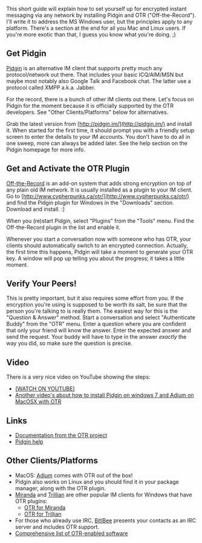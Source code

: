 This short guide will explain how to set yourself up for encrypted instant messaging via any network by installing Pidgin and OTR ("Off-the-Record"). I'll write it to address the MS Windows user, but the principles apply to any platform. There's a section at the end for all you Mac and Linux users. If you're more exotic than that, I guess you know what you're doing. ;)

## Get Pidgin

[Pidgin](http://pidgin.im) is an alternative IM client that supports pretty much any protocol/network out there. That includes your basic ICQ/AIM/MSN but maybe most notably also Google Talk and Facebook chat. The latter use a protocol called XMPP a.k.a. Jabber.

For the record, there is a bunch of other IM clients out there. Let's focus on Pidgin for the moment because it is officially supported by the OTR developers. See "Other Clients/Platforms" below for alternatives.

Grab the latest version from [http://pidgin.im/](http://pidgin.im/) and install it. When started for the first time, it should prompt you with a friendly setup screen to enter the details to your IM accounts. You don't have to do all in one sweep, more can always be added later. See the help section on the Pidgin homepage for more info.

## Get and Activate the OTR Plugin

[Off-the-Record](http://www.cypherpunks.ca/otr/) is an add-on system that adds strong encryption on top of any plain old IM network. It is usually installed as a plugin to your IM client. Go to [http://www.cypherpunks.ca/otr/](http://www.cypherpunks.ca/otr/) and find the Pidgin plugin for Windows in the "Downloads" section. Download and install. :)

When you (re)start Pidgin, select "Plugins" from the "Tools" menu. Find the Off-the-Record plugin in the list and enable it.

Whenever you start a conversation now with someone who has OTR, your clients should automatically switch to an encrypted connection.
Actually, the first time this happens, Pidgin will take a moment to generate your OTR key. A window will pop up telling you about the progress; it takes a little moment.

## Verify Your Peers!

This is pretty important, but it also requires some effort from you. If the encryption you're using is supposed to be worth its salt, be sure that the person you're talking to is really them. The easiest way for this is the "Question & Answer" method. Start a conversation and select "Authenticate Buddy" from the "OTR" menu. Enter a question where you are confident that only your friend will know the answer. Enter the expected answer and send the request. Your buddy will have to type in the answer *exactly* the way you did, so make sure the question is precise.

## Video

There is a very nice video on YouTube showing the steps:

 * [(WATCH ON YOUTUBE)](http://www.youtube.com/watch?v=aV6-s9o9bVw)
 * [Another video's about how to install Pidgin on windows 7 and Adium on MacOSX with OTR](http://telekommunist.nl/tutorials/)

## Links

 * [Documentation from the OTR project](http://www.cypherpunks.ca/otr/index.php#docs)
 * [Pidgin help](http://pidgin.im/support/)

## Other Clients/Platforms

 * MacOS: [Adium](http://adium.im/) comes with OTR out of the box!
 * Pidgin also works on Linux and you should find it in your package manager, along with the OTR plugin.
 * [Miranda](http://www.miranda-im.org/) and [Trillian](http://www.trillian.im/) are other popular IM clients for Windows that have OTR plugins:
   * [OTR for Miranda](http://addons.miranda-im.org/details.php?action=viewfile&id=2644)
   * [OTR for Trillian](http://trillianotr.kittyfox.net/)
 * For those who already use IRC, [BitlBee](http://www.bitlbee.org/) presents your contacts as an IRC server and includes OTR support.
 * [Comprehensive list of OTR-enabled software](http://www.cypherpunks.ca/otr/software.php)
